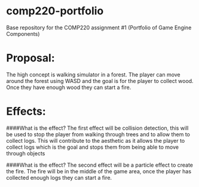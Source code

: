 # comp220-portfolio
Base repository for the COMP220 assignment #1 (Portfolio of Game Engine Components)

# Proposal: 
The high concept is  walking simulator in a forest. The player can move around the forest using WASD and the goal is for the player to collect wood. Once they have enough wood they can start a fire.

# Effects:
####What is the effect?
The first effect will be collision detection, this will be used to stop the player from walking through trees and to allow them to collect logs. This will contribute to the aesthetic as it allows the player to collect logs which is the goal and stops them from being able to move through objects 

####What is the effect?
The second effect will be a particle effect to create the fire. The fire will be in the middle of the game area, once the player has collected enough logs they can start a fire. 

